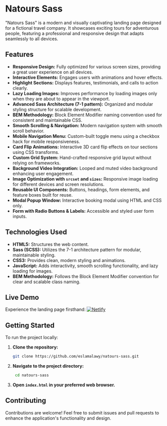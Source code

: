# Natours Sass

"Natours Sass" is a modern and visually captivating landing page designed for a fictional travel company. It showcases exciting tours for adventurous people, featuring a professional and responsive design that adapts seamlessly to all devices.

## Features

- **Responsive Design:** Fully optimized for various screen sizes, providing a great user experience on all devices.
- **Interactive Elements:** Engages users with animations and hover effects.
- **Highlight Sections:** Displays features, testimonials, and calls to action clearly.
- **Lazy Loading Images:** Improves performance by loading images only when they are about to appear in the viewport.
- **Advanced Sass Architecture (7-1 pattern):** Organized and modular styling structure for scalable development.
- **BEM Methodology:** Block Element Modifier naming convention used for consistent and maintainable CSS.
- **Smooth Scrolling & Navigation:** Modern navigation system with smooth scroll behavior.
- **Mobile Navigation Menu:** Custom-built toggle menu using a checkbox hack for mobile responsiveness.
- **Card Flip Animations:** Interactive 3D card flip effects on tour sections using CSS transforms.
- **Custom Grid System:** Hand-crafted responsive grid layout without relying on frameworks.
- **Background Video Integration:** Looped and muted video background enhancing user engagement.
- **Image Optimization with `srcset` and `sizes`:** Responsive image loading for different devices and screen resolutions.
- **Reusable UI Components:** Buttons, headings, form elements, and feature boxes built for reuse.
- **Modal Popup Window:** Interactive booking modal using HTML and CSS only.
- **Form with Radio Buttons & Labels:** Accessible and styled user form inputs.

## Technologies Used

- **HTML5:** Structures the web content.
- **Sass (SCSS):** Utilizes the 7-1 architecture pattern for modular, maintainable styling.
- **CSS3:** Provides clean, modern styling and animations.
- **JavaScript:** Adds interactivity, smooth scrolling functionality, and lazy loading for images.
- **BEM Methodology:** Follows the Block Element Modifier convention for clear and scalable class naming.

## Live Demo

Experience the landing page firsthand: [![Netlify](https://img.shields.io/badge/Netlify-Deployed-blue?logo=netlify)](https://natours-sass-eslam.netlify.app/)

## Getting Started

To run the project locally:

1. **Clone the repository:**

   ```bash
   git clone https://github.com/eslamalawy/natours-sass.git
   ```

2. **Navigate to the project directory:**
   
    ```bash
     cd natours-sass
    ```
3. **Open `index.html` in your preferred web browser.**

## Contributing

Contributions are welcome! Feel free to submit issues and pull requests to enhance the application's functionality and design.
